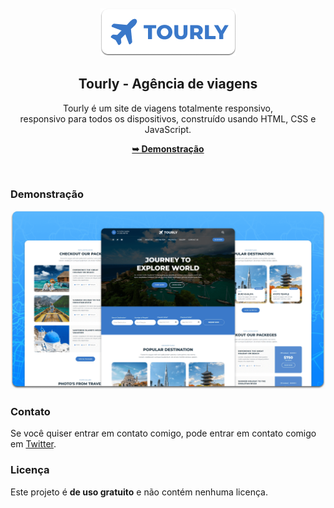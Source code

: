 <div align="center">

  <br />
  <br />
  
  <img src="./readme-images/project-logo.png" />

  <h2 align="center">Tourly - Agência de viagens</h2>

  Tourly é um site de viagens totalmente responsivo, <br />responsivo para todos os dispositivos, construído usando HTML, CSS e JavaScript.

  <a href="https://ichumbo.github.io/Tourtly/"><strong>➥ Demonstração</strong></a>

</div>

<br />

### Demonstração

![Tourly Desktop Demo](./readme-images/desktop.png "Desktop Demo")

### Contato

Se você quiser entrar em contato comigo, pode entrar em contato comigo em [Twitter](https://www.twitter.com/IanMelw).

### Licença

Este projeto é **de uso gratuito** e não contém nenhuma licença.
